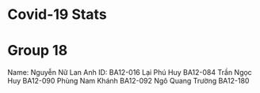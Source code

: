 # Covid-19 Stats

# Group 18

Name: Nguyễn Nữ Lan Anh          ID: BA12-016
      Lại Phú Huy                    BA12-084
      Trần Ngọc Huy                  BA12-090
      Phùng Nam Khánh                BA12-092
      Ngô Quang Trường               BA12-180